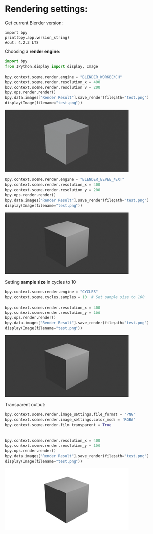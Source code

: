 # Rendering settings:

Get current Blender version:
```
import bpy
print(bpy.app.version_string)
#out: 4.2.3 LTS
```

Choosing a **render engine**:


```py
import bpy
from IPython.display import display, Image

bpy.context.scene.render.engine = "BLENDER_WORKBENCH"
bpy.context.scene.render.resolution_x = 400
bpy.context.scene.render.resolution_y = 200
bpy.ops.render.render()
bpy.data.images["Render Result"].save_render(filepath="test.png")
display(Image(filename="test.png"))
```

![alt text](image-1.png)


```py
bpy.context.scene.render.engine = "BLENDER_EEVEE_NEXT"
bpy.context.scene.render.resolution_x = 400
bpy.context.scene.render.resolution_y = 200
bpy.ops.render.render()
bpy.data.images["Render Result"].save_render(filepath="test.png")
display(Image(filename="test.png"))
```

![alt text](image-2.png)



Setting **sample size** in cycles to 10:

```py
bpy.context.scene.render.engine = "CYCLES"
bpy.context.scene.cycles.samples = 10  # Set sample size to 100

bpy.context.scene.render.resolution_x = 400
bpy.context.scene.render.resolution_y = 200
bpy.ops.render.render()
bpy.data.images["Render Result"].save_render(filepath="test.png")
display(Image(filename="test.png"))
```

![alt text](image-3.png)


Transparent output:
```py
bpy.context.scene.render.image_settings.file_format = 'PNG'
bpy.context.scene.render.image_settings.color_mode = 'RGBA'
bpy.context.scene.render.film_transparent = True


bpy.context.scene.render.resolution_x = 400
bpy.context.scene.render.resolution_y = 200
bpy.ops.render.render()
bpy.data.images["Render Result"].save_render(filepath="test.png")
display(Image(filename="test.png"))
```
![alt text](image-4.png)